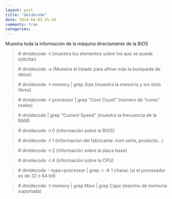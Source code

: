 ```yaml
---
layout: post
title: "dmidecode"
date: 2014-04-03 15:34
comments: true
categories: 
---
```

Muestra toda la información de la máquina directamente de la BIOS

>\# dmidecode -t (muestra los elementos sobre los que se puede solicitar)

>\# dmidecode -s (Muestra el listado para afinar más la busqueda de datos)

>\# dmidecode -t memory | grep Size (muestra la memoria y los slots libres)

>\# dmidecode -t processor | grep "Core Count"  (número de “cores” reales)

>\# dmidecode | grep "Current Speed"  (muestra la frecuencia de la RAM)

>\# dmidecode -t 0  (información sobre la BIOS)

>\# dmidecode -t 1  (informacion del fabricante: núm serie, producto...)

>\# dmidecode -t 2 (información sobre la placa base)

>\# dmidecode -t 4  (información sobre la CPU)

>\# dmidecode --type=processor | grep -i -A 1 charac (si el procesador es de 32 o 64 bit)

>\# dmidecode -t memory | grep Maxi | grep Capa (máximo  de memoria soportada)

